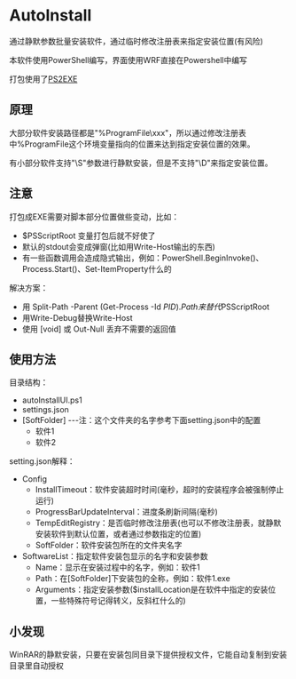 # AutoInstall
通过静默参数批量安装软件，通过临时修改注册表来指定安装位置(有风险)

本软件使用PowerShell编写，界面使用WRF直接在Powershell中编写

打包使用了[PS2EXE](https://github.com/MScholtes/PS2EXE)

## 原理
大部分软件安装路径都是"%ProgramFile\xxx"，所以通过修改注册表中%ProgramFile这个环境变量指向的位置来达到指定安装位置的效果。

有小部分软件支持"\S"参数进行静默安装，但是不支持"\D"来指定安装位置。

## 注意
打包成EXE需要对脚本部分位置做些变动，比如：
 - $PSScriptRoot 变量打包后就不好使了
 - 默认的stdout会变成弹窗(比如用Write-Host输出的东西)
 - 有一些函数调用会造成隐式输出，例如：PowerShell.BeginInvoke\(\)、Process.Start\(\)、Set-ItemProperty什么的

解决方案：
 - 用 Split-Path -Parent (Get-Process -Id $PID).Path 来替代$PSScriptRoot
 - 用Write-Debug替换Write-Host
 - 使用 \[void\] 或 Out-Null 丢弃不需要的返回值

## 使用方法
目录结构：
 - autoInstallUI.ps1
 - settings.json
 - \[SoftFolder\]  ---注：这个文件夹的名字参考下面setting.json中的配置
   - 软件1
   - 软件2

 setting.json解释：
  - Config
     - InstallTimeout：软件安装超时时间(毫秒，超时的安装程序会被强制停止运行)
     - ProgressBarUpdateInterval：进度条刷新间隔(毫秒)
     - TempEditRegistry：是否临时修改注册表(也可以不修改注册表，就静默安装软件到默认位置，或者通过参数指定的位置)
     - SoftFolder：软件安装包所在的文件夹名字
  - SoftwareList：指定软件安装包显示的名字和安装参数
     - Name：显示在安装过程中的名字，例如：软件1
     - Path：在\[SoftFolder\]下安装包的全称，例如：软件1.exe
     - Arguments：指定安装参数($installLocation是在软件中指定的安装位置，一些特殊符号记得转义，反斜杠什么的)

## 小发现
WinRAR的静默安装，只要在安装包同目录下提供授权文件，它能自动复制到安装目录里自动授权
